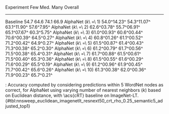 Experiment                     Few         Med.         Many     Overall
---------------------  -----------  -----------  -----------  ----------
Baseline                      54.7         64.6         74.1        66.9
AlphaNet (_k_\ =\ 1)   54.0^14.23^  54.3^11.07^  63.1^11.90^  57.6^7.95^
AlphaNet (_k_\ =\ 2)   62.6^03.78^  55.7^06.91^  65.1^07.67^  60.3^5.75^
AlphaNet (_k_\ =\ 3)   61.0^00.93^  60.6^00.44^  70.6^00.39^  64.5^0.27^
AlphaNet (_k_\ =\ 4)   60.8^01.26^  61.1^00.52^  71.2^00.42^  64.9^0.27^
AlphaNet (_k_\ =\ 5)   61.5^00.87^  61.4^00.43^  71.3^00.38^  65.2^0.30^
AlphaNet (_k_\ =\ 6)   61.2^00.79^  61.7^00.56^  71.5^00.38^  65.4^0.31^
AlphaNet (_k_\ =\ 7)   61.7^00.88^  61.5^00.61^  71.5^00.40^  65.3^0.36^
AlphaNet (_k_\ =\ 8)   61.5^00.55^  61.6^00.29^  71.6^00.29^  65.5^0.19^
AlphaNet (_k_\ =\ 9)   61.2^00.96^  61.9^00.45^  71.7^00.42^  65.6^0.26^
AlphaNet (_k_\ =\ 10)  61.3^00.38^  62.0^00.36^  71.9^00.23^  65.7^0.21^

: Accuracy computed by considering predictions within 5 WordNet nodes as correct, for AlphaNet using varying number of nearest neighbors (_k_) based on Euclidean distance, with \acs{cRT} baseline on ImageNet-LT. {#tbl:nnsweep_euclidean_imagenetlt_resnext50_crt_rho_0.25_semantic5_adjusted_top1}
